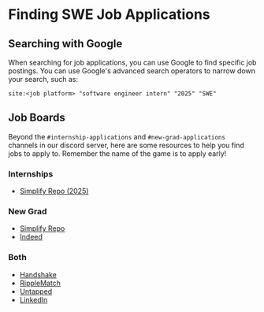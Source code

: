 # Finding SWE Job Applications

## Searching with Google

When searching for job applications, you can use Google to find specific job postings. You can use Google's advanced search operators to narrow down your search, such as:

```
site:<job platform> "software engineer intern" "2025" "SWE"
```


## Job Boards

Beyond the `#internship-applications` and `#new-grad-applications` channels in our discord server, here are some resources to help you find jobs to apply to. Remember the name of the game is to apply early!

### Internships

- [Simplify Repo (2025)](https://github.com/SimplifyJobs/Summer2025-Internships)

### New Grad

- [Simplify Repo](https://github.com/SimplifyJobs/New-Grad-Positions)
- [Indeed](https://www.indeed.com/)

### Both

- [Handshake](https://joinhandshake.com/)
- [RippleMatch](https://ripplematch.com/jobs/)
- [Untapped](https://untapped.io/)
- [LinkedIn](https://www.linkedin.com/)
